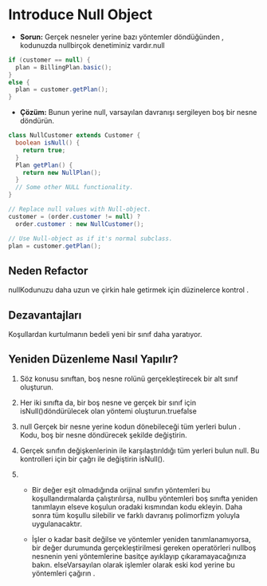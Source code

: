 # Introduce Null Object

- **Sorun:** Gerçek nesneler yerine bazı yöntemler döndüğünden , kodunuzda nullbirçok denetiminiz vardır.null

```Java
if (customer == null) {
  plan = BillingPlan.basic();
}
else {
  plan = customer.getPlan();
}
```

- **Çözüm:** Bunun yerine null, varsayılan davranışı sergileyen boş bir nesne döndürün.

```Java
class NullCustomer extends Customer {
  boolean isNull() {
    return true;
  }
  Plan getPlan() {
    return new NullPlan();
  }
  // Some other NULL functionality.
}

// Replace null values with Null-object.
customer = (order.customer != null) ?
  order.customer : new NullCustomer();

// Use Null-object as if it's normal subclass.
plan = customer.getPlan();
```

## Neden Refactor

nullKodunuzu daha uzun ve çirkin hale getirmek için düzinelerce kontrol .

## Dezavantajları

Koşullardan kurtulmanın bedeli yeni bir sınıf daha yaratıyor.

## Yeniden Düzenleme Nasıl Yapılır?

1. Söz konusu sınıftan, boş nesne rolünü gerçekleştirecek bir alt sınıf oluşturun.

2. Her iki sınıfta da, bir boş nesne ve gerçek bir sınıf için isNull()döndürülecek olan yöntemi oluşturun.truefalse

3. null Gerçek bir nesne yerine kodun dönebileceği tüm yerleri bulun . Kodu, boş bir nesne döndürecek şekilde değiştirin.

4. Gerçek sınıfın değişkenlerinin ile karşılaştırıldığı tüm yerleri bulun null. Bu kontrolleri için bir çağrı ile değiştirin isNull().

5.
    - Bir değer eşit olmadığında orijinal sınıfın yöntemleri bu koşullandırmalarda çalıştırılırsa, nullbu yöntemleri boş sınıfta yeniden tanımlayın elseve koşulun oradaki kısmından kodu ekleyin. Daha sonra tüm koşullu silebilir ve farklı davranış polimorfizm yoluyla uygulanacaktır.

    - İşler o kadar basit değilse ve yöntemler yeniden tanımlanamıyorsa, bir değer durumunda gerçekleştirilmesi gereken operatörleri nullboş nesnenin yeni yöntemlerine basitçe ayıklayıp çıkaramayacağınıza bakın. elseVarsayılan olarak işlemler olarak eski kod yerine bu yöntemleri çağırın .
